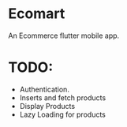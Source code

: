 # Ecomart

An Ecommerce flutter mobile app.

# TODO:
- Authentication.
- Inserts and fetch products
- Display Products
- Lazy Loading for products
